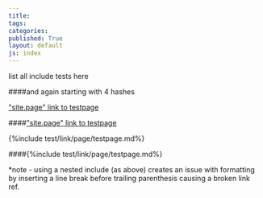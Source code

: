 ```yaml
---
title:
tags: 
categories: 
published: True
layout: default
js: index
---
```


list all include tests here

####and again starting with 4 hashes




["site.page" link to testpage ]({{site.page}}test/testpage)

####["site.page" link to testpage ]({{site.page}}test/testpage)

{%include test/link/page/testpage.md%}

####{%include test/link/page/testpage.md%}

*note - using a nested include (as above) creates an issue with formatting by inserting a line break before trailing parenthesis causing a broken link ref.
